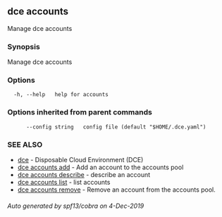 ## dce accounts

Manage dce accounts

### Synopsis

Manage dce accounts

### Options

```
  -h, --help   help for accounts
```

### Options inherited from parent commands

```
      --config string   config file (default "$HOME/.dce.yaml")
```

### SEE ALSO

* [dce](dce.md)	 - Disposable Cloud Environment (DCE)
* [dce accounts add](dce_accounts_add.md)	 - Add an account to the accounts pool
* [dce accounts describe](dce_accounts_describe.md)	 - describe an account
* [dce accounts list](dce_accounts_list.md)	 - list accounts
* [dce accounts remove](dce_accounts_remove.md)	 - Remove an account from the accounts pool.

###### Auto generated by spf13/cobra on 4-Dec-2019
